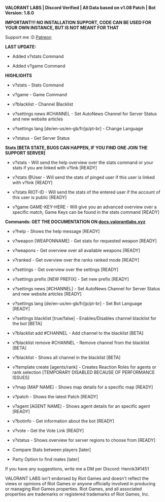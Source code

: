 **VALORANT LABS | Discord Verified | All Data based on v1.08 Patch | Bot Version: 1.8.0**

**IMPORTANT!!! NO INSTALLATION SUPPORT, CODE CAN BE USED FOR YOUR OWN INSTANCE, BUT IS NOT MEANT FOR THAT**

Support me :D [Patreon](https://www.patreon.com/valorantlabs)

**LAST UPDATE:**

- Added v?stats Command

- Added v?game Command

**HIGHLIGHTS**

- v?stats - Stats Command

- v?game - Game Command

- v?blacklist - Channel Blacklist

- v?settings news #CHANNEL - Set AutoNews Channel for Server Status and new website articles

- v?settings lang [de/en-us/en-gb/fr/jp/pt-br] - Change Language

- v?status - Get Server Status




**Stats [BETA STATE, BUGS CAN HAPPEN, IF YOU FIND ONE JOIN THE SUPPORT SERVER]** 

- v?stats - Will send the help overview over the stats command or your stats if you are linked with v?link [READY]

- v?stats @User - Will send the stats of pinged user if this user is linked with v?link [READY]

- v?stats RIOT-ID - Will send the stats of the entered user if the account of this user is public [READY]

- v?game GAME-KEY-HERE - Will give you an advanced overview over a specific match, Game Keys can be found in the stats command [READY]




**Commands: GET THE DOCUMENTATION ON [docs.valorantlabs.xyz](docs.valorantlabs.xyz)**

- v?help - Shows the help message [READY]

- v?weapon [WEAPONNAME] - Get stats for requested weapon [READY]

- v?weapons - Get overview over all available weapons [READY]

- v?ranked - Get overview over the ranks ranked mode [READY]

- v?settings - Get overview over the settings [READY]

- v?settings prefix [NEW PREFIX] - Set new prefix [READY]

- v?settings news [#CHANNEL] - Set AutoNews Channel for Server Status and new website articles [READY]

- v?settings lang [de/en-us/en-gb/fr/jp/pt-br] - Set Bot Language [READY]

- v?settings blacklist [true/false] - Enables/Disables channel blacklist for the bot [BETA]

- v?blacklist add #CHANNEL - Add channel to the blacklist [BETA]

- v?blacklist remove #CHANNEL - Remove channel from the blacklist [BETA]

- v?blacklist - Shows all channel in the blacklist [BETA]

- v?template create [agents/rank] - Creates Reaction Roles for agents or rank selection [TEMPORARY DISABLED BECAUSE OF PERFORMANCE ISSUES]

- v?map [MAP NAME] - Shows map details for a specific map [READY]

- v?patch - Shows the latest Patch [READY]

- v?agent [AGENT NAME] - Shows agent details for an specific agent [READY]

- v?botinfo - Get information about the bot [READY]

- v?vote - Get the Vote Link [READY]

- v?status - Shows overview for server regions to choose from [READY]


- Compare Stats between players [later]

- Party Option to find mates [later]

If you have any suggestions, write me a DM per Discord: Henrik3#1451

VALORANT LABS isn't endorsed by Riot Games and doesn't reflect the views or opinions of Riot Games or anyone officially involved in producing or managing Riot Games properties. Riot Games, and all associated properties are trademarks or registered trademarks of Riot Games, Inc.
